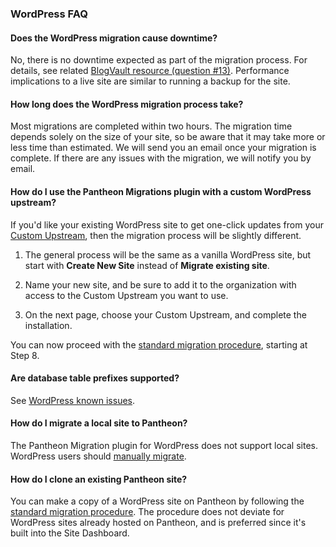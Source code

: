 ### WordPress FAQ

#### Does the WordPress migration cause downtime?

No, there is no downtime expected as part of the migration process. For details, see related [BlogVault resource (question #13)](https://blogvault.net/migration-using-blogvault-faq/). Performance implications to a live site are similar to running a backup for the site.

#### How long does the WordPress migration process take?

Most migrations are completed within two hours. The migration time depends solely on the size of your site, so be aware that it may take more or less time than estimated. We will send you an email once your migration is complete. If there are any issues with the migration, we will notify you by email.

#### How do I use the Pantheon Migrations plugin with a custom WordPress upstream?

If you'd like your existing WordPress site to get one-click updates from your [Custom Upstream](/guides/custom-upstream), then the migration process will be slightly different.

1. The general process will be the same as a vanilla WordPress site, but start with **Create New Site** instead of **Migrate existing site**.

1. Name your new site, and be sure to add it to the organization with access to the Custom Upstream you want to use.

1. On the next page, choose your Custom Upstream, and complete the installation.

You can now proceed with the [standard migration procedure](migrate), starting at Step 8.

#### Are database table prefixes supported?

See [WordPress known issues](/wordpress-known-issues/#table-prefixes).

#### How do I migrate a local site to Pantheon?

The Pantheon Migration plugin for WordPress does not support local sites. WordPress users should [manually migrate](/migrate-manual).

#### How do I clone an existing Pantheon site?

You can make a copy of a WordPress site on Pantheon by following the [standard migration procedure](migrate). The procedure does not deviate for WordPress sites already hosted on Pantheon, and is preferred since it's built into the Site Dashboard.
